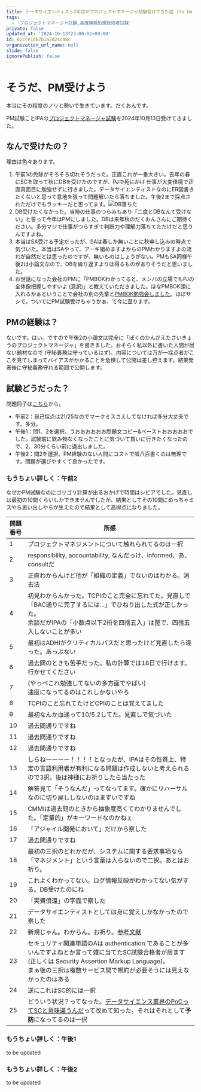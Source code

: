 ```yaml
---
title: データサイエンティスト2年目がプロジェクトマネージャ試験受けてきた話 (to be updated)
tags:
  - 'プロジェクトマネージャ試験,高度情報処理技術者試験'
private: false
updated_at: '2024-10-13T23:00:02+09:00'
id: 62cce1d67b1a2d24c48c
organization_url_name: null
slide: false
ignorePublish: false
---
```

# そうだ、PM受けよう

本当にその程度のノリと勢いで生きています。だくおんです。

PM試験ことIPAの[プロジェクトマネージャ試験](https://www.ipa.go.jp/shiken/kubun/pm.html)を2024年10月13日受けてきました。

## なんで受けたの？

理由は色々あります。

1. 午前1の免除がそろそろ切れそうだった。正直これが一番大きい。去年の春にSCを取って秋にDBを受けたのですが、~~PJで死にかけ~~ 仕事が大変佳境で正直真面目に勉強せずに行きました。データサイエンティストなのにER図書きたくないと思って意地を張って問題解いたら落ちました。午後2まで採点されただけでもラッキーだと思ってます。![DB落ちた](https://qiita-image-store.s3.ap-northeast-1.amazonaws.com/0/3904812/1642eaba-948d-d71d-c989-6534aac5a3ea.png)
2. DB受けたくなかった。当時の仕事のつらみもあり「二度とDBなんて受けない」と誓って今年はPMにしました。DBは来年秋のだくおんさんにご期待ください。多分マジで仕事がつらすぎて判断力や理解力落ちてただけだと思うんですよね。
3. 本当はSA受ける予定だったが、SAは春しか無いことに秋申し込みの時点で気づいた。本当はSAやって、アーキ組めますよからのPMわかりますよの流れが自然だとは思ったのですが、無いものはしょうがない。PMもSA同様午後2は小論文なので、DBを繰り返すよりは得るものがありそうだと思いました。
4. お世話になった会社のPMに「PMBOKわかってると、メンバの立場でもPJの全体像把握しやすいよ (意訳)」と教えていただきました。ほなPMBOK頭に入れるかぁということで会社の別の先輩と[PMBOK勉強会しました](https://github.com/Daku-on/PMBOK_seminar)。ほぼサシで。ついでにPM試験受けちゃうかぁ、で今に至ります。

## PMの経験は？

ないです。はい。ですので午後2の小論文は完全に「ぼくのかんがえたさいきょうのプロジェクトマネージャ」を書きました。おそらく私以外に書いた人間が居ない題材なので (守秘義務は守っているはず)、内容については万が一採点者がここを見てしまってバイアスがかかることを危惧して公開は差し控えます。結果発表後に守秘義務守れる範囲で公開します。

## 試験どうだった？

問題冊子は[こちら](https://www.ipa.go.jp/shiken/mondai-kaiotu/2024r06.html#aki_pm)から。

- 午前2：自己採点は21/25なのでマークミスさえしてなければ多分大丈夫です。多分。
- 午後1：問1、2を選択。うおおおおおお問題文コピー&ペーストおおおおおでした。試験前に飲み物なくなったことに気づいて買いに行きたくなったので、2、30分くらい前に退出しました。
- 午後2：問2を選択。PM経験のない人間にコストで嘘八百書くのは無理です。問題が選びやすくて良かったです。

### もうちょい詳しく：午前2

なぜかPM試験なのにゴリゴリ計算が出るおかげで時間はシビアでした。見直しは最初の10問くらいしかできませんでしたが、結果としてその10問にめっちゃミスやら思い出しやらが生えたので結果として高得点になりました。

| 問題番号 | 所感 |
| -------- | ---- |
| 1        | プロジェクトマネジメントについて触れられてるのは一択 |
| 2        | responsibility, accountability, なんだっけ、informed、あ、consultだ |
| 3        | 正直わからんけど他が「組織の定義」でないのはわかる。消去法 |
| 4        | 初見わからんかった。TCPIのこと完全に忘れてた。見直しで「BAC通りに完了するには...」でひねり出した式が正しかった。<br> 余談だがIPAの「小数点以下2桁を四捨五入」は罠で、四捨五入しないことが多い |
| 5        | 最初はADHIがクリティカルパスだと思ったけど見直したら違った。あっぶない |
| 6        | 過去問のときも苦手だった。私の計算では18日で行けます。行かせてください |
| 7        | (やっべこれ勉強してないの多方面でやばい) <br> 速度になってるのはこれしかないやろ |
| 8        | TCPIのこと忘れてたけどCPIのことは覚えてました |
| 9        | 最初なんか血迷って10/5.2してた。見直しで気づいた |
| 10       | 過去問通りですね |
| 11       | 過去問通りですね |
| 12       | 過去問通りですね |
| 13       | しらねーーーー！！！！となったが、IPAはその性質上、特定の言語利用者が有利になる問題は作成しないと考えられるので3択。後は神様にお祈りしたら当たった |
| 14       | 解答見て「そうなんだ」ってなってます。確かにリハーサルなのに切り戻ししないのはまずいですね |
| 15       | CMMIは過去問のときから抽象度高くてわかりませんでした。「定量的」がキーワードなのかねぇ |
| 16       | 「アジャイル開発において」だけから察した |
| 17       | 過去問通りですね |
| 18       | 最初の三択のどれかだが、システムに関する要求事項なら「マネジメント」という言葉は入らないので二択。あとはお祈り。 |
| 19       | これよくわかってない。ログ情報反映がわかってない気がする。DB受けたのにね |
| 20       | 「実費償還」の字面で察した |
| 21       | データサイエンティストとしては身に覚えしかなかったので察した |
| 22       | 新規じゃん。わからん。お祈り。[参考文献](https://pe.techno-con.co.jp/technovision/series/back9_1507d.html) |
| 23       | セキュリティ関連単語のAは authentication であることが多いんですよねとか言って雑に当てたSC試験合格者が居ます (正しくは Security Assertion Markup Language)。 <br> まぁ後の三択は複数サービス間で規約が必要そうには見えなかったのはある |
| 24       | 逆にこれはSC的には一択 |
| 25       | どういう状況？ってなった。[データサイエンス業界のPoCってSCと意味違うんだ](https://eset-info.canon-its.jp/malware_info/term/detail/00008.html)って改めて知った。それはそれとして**予防**になってるのは一択 |

### もうちょい詳しく：午後1

to be updated

### もうちょい詳しく：午後2

to be updated
